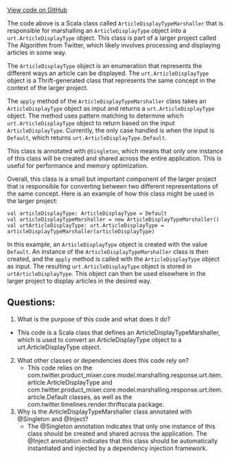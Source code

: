 [View code on GitHub](https://github.com/misbahsy/the-algorithm/product-mixer/core/src/main/scala/com/twitter/product_mixer/core/functional_component/marshaller/response/urt/item/article/ArticleDisplayTypeMarshaller.scala)

The code above is a Scala class called `ArticleDisplayTypeMarshaller` that is responsible for marshalling an `ArticleDisplayType` object into a `urt.ArticleDisplayType` object. This class is part of a larger project called The Algorithm from Twitter, which likely involves processing and displaying articles in some way.

The `ArticleDisplayType` object is an enumeration that represents the different ways an article can be displayed. The `urt.ArticleDisplayType` object is a Thrift-generated class that represents the same concept in the context of the larger project.

The `apply` method of the `ArticleDisplayTypeMarshaller` class takes an `ArticleDisplayType` object as input and returns a `urt.ArticleDisplayType` object. The method uses pattern matching to determine which `urt.ArticleDisplayType` object to return based on the input `ArticleDisplayType`. Currently, the only case handled is when the input is `Default`, which returns `urt.ArticleDisplayType.Default`.

This class is annotated with `@Singleton`, which means that only one instance of this class will be created and shared across the entire application. This is useful for performance and memory optimization.

Overall, this class is a small but important component of the larger project that is responsible for converting between two different representations of the same concept. Here is an example of how this class might be used in the larger project:

```
val articleDisplayType: ArticleDisplayType = Default
val articleDisplayTypeMarshaller = new ArticleDisplayTypeMarshaller()
val urtArticleDisplayType: urt.ArticleDisplayType = articleDisplayTypeMarshaller(articleDisplayType)
```

In this example, an `ArticleDisplayType` object is created with the value `Default`. An instance of the `ArticleDisplayTypeMarshaller` class is then created, and the `apply` method is called with the `ArticleDisplayType` object as input. The resulting `urt.ArticleDisplayType` object is stored in `urtArticleDisplayType`. This object can then be used elsewhere in the larger project to display articles in the desired way.
## Questions: 
 1. What is the purpose of this code and what does it do?
   - This code is a Scala class that defines an ArticleDisplayTypeMarshaller, which is used to convert an ArticleDisplayType object to a urt.ArticleDisplayType object.
2. What other classes or dependencies does this code rely on?
   - This code relies on the com.twitter.product_mixer.core.model.marshalling.response.urt.item.article.ArticleDisplayType and com.twitter.product_mixer.core.model.marshalling.response.urt.item.article.Default classes, as well as the com.twitter.timelines.render.thriftscala package.
3. Why is the ArticleDisplayTypeMarshaller class annotated with @Singleton and @Inject?
   - The @Singleton annotation indicates that only one instance of this class should be created and shared across the application. The @Inject annotation indicates that this class should be automatically instantiated and injected by a dependency injection framework.
